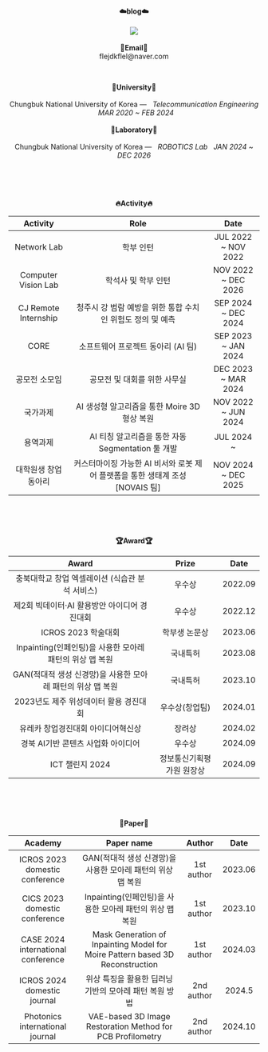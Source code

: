 <p align="center">
    <Strong>☁️blog☁️</Strong><br><br>
    <a href="https://input-thinking-output.tistory.com/" target="_blank"><img src="https://img.shields.io/badge/Tistory-535D6C?style=flat-square&logo=Tistory&logoColor=white"/></a>
    <br><br>
<Strong>📧Email📧</Strong><br>flejdkflel@naver.com<br>
</p>
<br>
<p align="center">
<Strong>🏫University🏫</Strong><br><br>
Chungbuk National University of Korea —  &nbsp; <em>Telecommunication Engineering &nbsp;   MAR  2020 ~ FEB  2024</em>
<br><br>
<Strong>🏫Laboratory🏫</Strong><br><br>
Chungbuk National University of Korea —  &nbsp; <em>ROBOTICS Lab &nbsp;   JAN  2024 ~ DEC  2026</em>
</p>   
<br>
<div align="center">
<p align="center">
<br><br>
<Strong>🔥Activity🔥</Strong><br>

|Activity|Role|Date|
|:---:|:---:|:---:|
|Network Lab|학부 인턴|JUL 2022 ~ NOV 2022|
|Computer Vision Lab|학석사 및 학부 인턴|NOV 2022 ~ DEC 2026|
|CJ Remote Internship|청주시 강 범람 예방을 위한 통합 수치인 위험도 정의 및 예측|SEP 2024 ~ DEC 2024| 
|CORE|소프트웨어 프로젝트 동아리 (AI 팀)|SEP 2023 ~ JAN 2024|
|공모전 소모임|공모전 및 대회를 위한 사무실|DEC 2023 ~ MAR 2024|
|국가과제|AI 생성형 알고리즘을 통한 Moire 3D 형상 복원|NOV 2022 ~ JUN 2024|
|용역과제|AI 티칭 알고리즘을 통한 자동 Segmentation 툴 개발|JUL 2024 ~ |
|대학원생 창업동아리|커스터마이징 가능한 AI 비서와 로봇 제어 플랫폼을 통한 생태계 조성 [NOVAIS 팀]|NOV 2024 ~ DEC 2025|
</p>
<br>
<br><br>
<p align="center">
<Strong>🏆Award🏆</Strong><br>

|Award|Prize|Date|
|:---:|:---:|:---:|
|충북대학교 창업 엑셀레이션 (식습관 분석 서비스)|우수상|2022.09|
|제2회 빅데이터·AI 활용방안 아이디어 경진대회|우수상|2022.12|
|ICROS 2023 학술대회|학부생 논문상|2023.06|
|Inpainting(인페인팅)을 사용한 모아레 패턴의 위상 맵 복원|국내특허|2023.08|
|GAN(적대적 생성 신경망)을 사용한 모아레 패턴의 위상 맵 복원|국내특허|2023.10|
|2023년도 제주 위성데이터 활용 경진대회|우수상(창업팀)|2024.01|
|유레카 창업경진대회 아이디어혁신상|장려상|2024.02|
|경북 AI기반 콘텐츠 사업화 아이디어|우수상|2024.09|
|ICT 챌린지 2024|정보통신기획평가원 원장상|2024.09|

</p>   
<br><br>
<br>

<p align="center">
<Strong>📖Paper📖</Strong><br>

|Academy|Paper name|Author|Date|
|:---:|:---:|:---:|:---:|
|ICROS 2023 domestic conference|GAN(적대적 생성 신경망)을 사용한 모아레 패턴의 위상 맵 복원|1st author|2023.06|
|CICS 2023 domestic conference|Inpainting(인페인팅)을 사용한 모아레 패턴의 위상 맵 복원|1st author|2023.10|
|CASE 2024 international conference|Mask Generation of Inpainting Model for Moire Pattern based 3D Reconstruction|1st author|2024.03|
|ICROS 2024 domestic journal|위상 특징을 활용한 딥러닝 기반의 모아레 패턴 복원 방법|2nd author|2024.5|
|Photonics international journal|VAE-based 3D Image Restoration Method for PCB Profilometry|2nd author|2024.10|

</p>        
